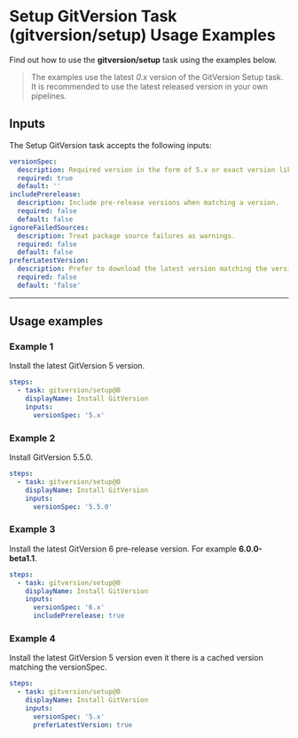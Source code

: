 # Setup GitVersion Task (gitversion/setup) Usage Examples

Find out how to use the **gitversion/setup** task using the examples below.

> The examples use the latest _0.x_ version of the GitVersion Setup task.  It is recommended to use the latest released version in your own pipelines.

## Inputs

The Setup GitVersion task accepts the following inputs:

```yaml
versionSpec:
  description: Required version in the form of 5.x or exact version like 5.0.0.
  required: true
  default: ''
includePrerelease:
  description: Include pre-release versions when matching a version.
  required: false
  default: false
ignoreFailedSources:
  description: Treat package source failures as warnings.
  required: false
  default: false
preferLatestVersion:
  description: Prefer to download the latest version matching the versionSpec, even if there is a local cached version.
  required: false
  default: 'false'
```

---

## Usage examples

### Example 1

Install the latest GitVersion 5 version.

```yaml
steps:
  - task: gitversion/setup@0
    displayName: Install GitVersion
    inputs:
      versionSpec: '5.x'
```

### Example 2

Install GitVersion 5.5.0.

```yaml
steps:
  - task: gitversion/setup@0
    displayName: Install GitVersion
    inputs:
      versionSpec: '5.5.0'
```

### Example 3

Install the latest GitVersion 6 pre-release version.  For example **6.0.0-beta1.1**.

```yaml
steps:
  - task: gitversion/setup@0
    displayName: Install GitVersion
    inputs:
      versionSpec: '6.x'
      includePrerelease: true
```

### Example 4

Install the latest GitVersion 5 version even it there is a cached version matching the versionSpec.

```yaml
steps:
  - task: gitversion/setup@0
    displayName: Install GitVersion
    inputs:
      versionSpec: '5.x'
      preferLatestVersion: true
```
